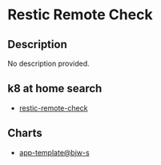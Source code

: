 # Restic Remote Check

## Description

No description provided.

## k8 at home search

- [restic-remote-check](https://nanne.dev/k8s-at-home-search/#/restic-remote-check)

## Charts

- [app-template@bjw-s](https://bjw-s.github.io/helm-charts/)
